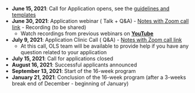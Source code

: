 - **June 15, 2021**: Call for Application opens, see the [guidelines and templates](https://github.com/open-life-science/application-forms)
- **June 30, 2021**: Application webinar (<i class="fas fa-chalkboard-teacher"></i> Talk + <i class="fas fa-question"></i> Q&A) - <i class="fas fa-clipboard"></i> [Notes with Zoom call link](https://docs.google.com/document/d/15reADZaKEqbWudJt3kNBUBBUDmaETTyue_K7dqlM-c4/edit#heading=h.h6lp7q9dw9) - <i class="fab fa-youtube"></i> Recording (to be shared)
  - Watch recordings from previous webinars on [**YouTube**](https://www.youtube.com/playlist?list=PL1CvC6Ez54KBsPT0fhPtkHmBaXR4f8Dqt)
- **July 9, 2021**: Application Clinic Call (<i class="fas fa-question"></i> Q&A) - <i class="fas fa-clipboard"></i> [Notes with Zoom call link](https://docs.google.com/document/d/15reADZaKEqbWudJt3kNBUBBUDmaETTyue_K7dqlM-c4/edit#heading=h.h6lp7q9dw9)
  - At this call, OLS team will be available to provide help if you have any question related to your application
- **July 15, 2021**: Call for applications closed
- **August 16, 2021**: Successful applicants announced
- **September 13, 2021**: Start of the 16-week program
- **January 21, 2021**: Conclusion of the 16-week program (after a 3-weeks break end of December - beginning of January)
